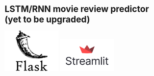 # LSTM/RNN movie review predictor (yet to be upgraded)

<img src="https://raw.githubusercontent.com/miguelrferreiraf/basic_LR_Flask/main/img/flask-logo-version-2.png" alt="flask" width="35%" height="35%">
<img src="https://raw.githubusercontent.com/miguelrferreiraf/LSTM_RNN_movie-review-predictor/main/img/image27_frqkzv.png" alt="flask" width="35%" height="35%">

